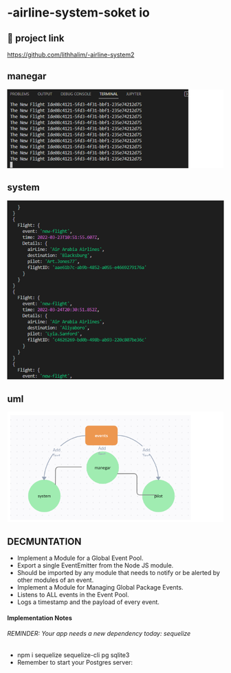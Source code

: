 # -airline-system-soket io



## 🚀 project link
https://github.com/lithhalim/-airline-system2
## manegar
![](./assest/manegar.png)

## system
![](./assest/system.png)

## uml
![](./assest/uml.png)





## DECMUNTATION

- Implement a Module for a Global Event Pool.
- Export a single EventEmitter from the Node JS module.
- Should be imported by any module that needs to notify or be alerted by other modules of an event.
- Implement a Module for Managing Global Package Events.
- Listens to ALL events in the Event Pool.
- Logs a timestamp and the payload of every event.

#### Implementation Notes
 ###### REMINDER: Your app needs a new dependency today: sequelize
 - npm i sequelize sequelize-cli pg sqlite3
 - Remember to start your Postgres server:

